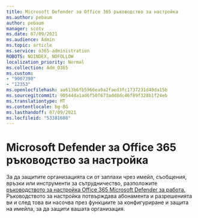 ```yaml
---
title: Microsoft Defender за Office 365 ръководство за настройка
ms.author: pebaum
author: pebaum
manager: scotv
ms.date: 07/09/2021
ms.audience: Admin
ms.topic: article
ms.service: o365-administration
ROBOTS: NOINDEX, NOFOLLOW
localization_priority: Normal
ms.collection: Adm_O365
ms.custom:
- "9007398"
- "12353"
ms.openlocfilehash: aa613b6fb5966ea9a2faed3fc1737231d40da15b
ms.sourcegitcommit: 90544da1ad6f50f673add8dc46f89f328b1f24eb
ms.translationtype: MT
ms.contentlocale: bg-BG
ms.lasthandoff: 07/09/2021
ms.locfileid: "53381608"
---
```

# <a name="microsoft-defender-for-office-365-setup-guide"></a>Microsoft Defender за Office 365 ръководство за настройка

За да защитите организацията си от заплахи чрез имейл, съобщения, връзки или инструменти за сътрудничество, разположите [ръководството за настройка Office 365 Microsoft Defender за работа.](https://admin.microsoft.com/adminportal/home#/modernonboarding/office365advancedthreatprotectionadvisor) Ръководството за настройка потвърждава абонамента и разрешенията ви и след това ви насочва през функциите за конфигуриране и защита на имейла, за да защити вашата организация.